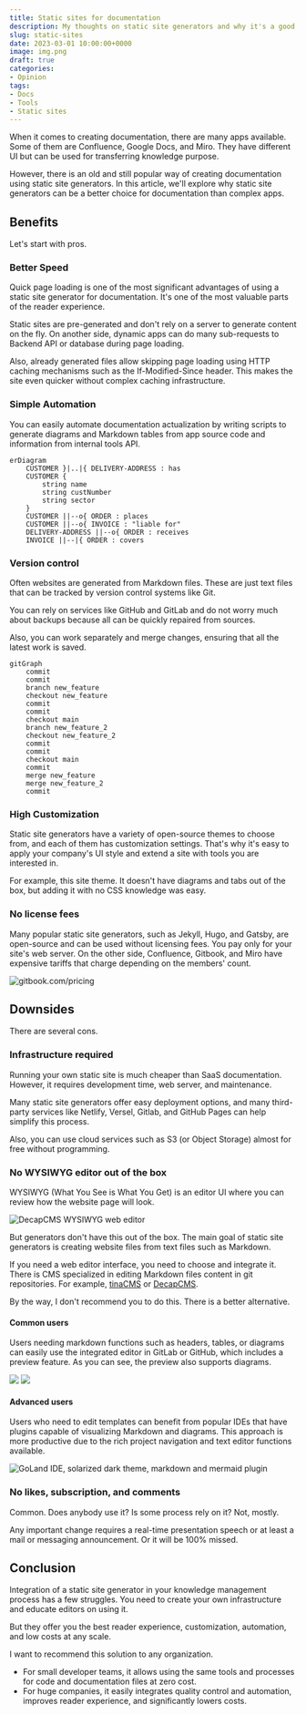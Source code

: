 ```yaml
---
title: Static sites for documentation
description: My thoughts on static site generators and why it's a good tool for project documentation
slug: static-sites
date: 2023-03-01 10:00:00+0000
image: img.png
draft: true
categories:
- Opinion
tags:
- Docs
- Tools
- Static sites
---
```


When it comes to creating documentation, there are many apps available. Some of them are Confluence, Google Docs, and Miro.
They have different UI but can be used for transferring knowledge purpose.

However, there is an old and still popular way of creating documentation using static site generators.
In this article, we'll explore why static site generators can be a better choice for documentation than complex apps.

## Benefits

Let's start with pros.

### Better Speed

Quick page loading is one of the most significant advantages of using a static site generator for documentation.
It's one of the most valuable parts of the reader experience.

Static sites are pre-generated and don't rely on a server to generate content on the fly.
On another side, dynamic apps can do many sub-requests to Backend API or database during page loading.

Also, already generated files allow skipping page loading using HTTP caching mechanisms such as the If-Modified-Since header.
This makes the site even quicker without complex caching infrastructure.

### Simple Automation

You can easily automate documentation actualization by writing scripts to generate diagrams and Markdown tables from app source code and information from internal tools API.

```mermaid
erDiagram
    CUSTOMER }|..|{ DELIVERY-ADDRESS : has
    CUSTOMER {
        string name
        string custNumber
        string sector
    }
    CUSTOMER ||--o{ ORDER : places
    CUSTOMER ||--o{ INVOICE : "liable for"
    DELIVERY-ADDRESS ||--o{ ORDER : receives
    INVOICE ||--|{ ORDER : covers
```

### Version control

Often websites are generated from Markdown files.
These are just text files that can be tracked by version control systems like Git.

You can rely on services like GitHub and GitLab and do not worry much about backups because all can be quickly repaired from sources.

Also, you can work separately and merge changes, ensuring that all the latest work is saved. 

```mermaid
gitGraph
    commit
    commit
    branch new_feature
    checkout new_feature
    commit
    commit
    checkout main
    branch new_feature_2
    checkout new_feature_2
    commit
    commit
    checkout main
    commit
    merge new_feature
    merge new_feature_2
    commit
```

### High Customization

Static site generators have a variety of open-source themes to choose from, and each of them has customization settings. 
That's why it's easy to apply your company's UI style and extend a site with tools you are interested in.

For example, this site theme. It doesn't have diagrams and tabs out of the box, but adding it with no CSS knowledge was easy.

### No license fees

Many popular static site generators, such as Jekyll, Hugo, and Gatsby, are open-source and can be used without licensing fees.
You pay only for your site's web server.
On the other side, Confluence, Gitbook, and Miro have expensive tariffs that charge depending on the members' count.

![gitbook.com/pricing](pricing.png)

## Downsides

There are several cons.

### Infrastructure required

Running your own static site is much cheaper than SaaS documentation.
However, it requires development time, web server, and maintenance.

Many static site generators offer easy deployment options, 
and many third-party services like Netlify, Versel, Gitlab, and GitHub Pages 
can help simplify this process.

Also, you can use cloud services such as S3 (or Object Storage) almost for free without programming.

[//]: # (TODO See my guide to creating documentation with team members' access control.)

[//]: # (TODO create an article about minimal setup. Basic auth, uploading through S3 UI &#40;mini io + caddy / S3 + basic auth&#41;)
[//]: # (TODO add guide link)

### No WYSIWYG editor out of the box

WYSIWYG (What You See is What You Get) is an editor UI where you can review how the website page will look.

![DecapCMS WYSIWYG web editor](wyswyg.png)

But generators don't have this out of the box.
The main goal of static site generators is creating website files from text files such as Markdown.

If you need a web editor interface, you need to choose and integrate it.
There is CMS specialized in editing Markdown files content in git repositories.
For example, [tinaCMS](https://tina.io/) or [DecapCMS](https://decapcms.org/).

By the way, I don't recommend you to do this. There is a better alternative.

#### Common users

Users needing markdown functions such as headers, tables, 
or diagrams can easily use the integrated editor in GitLab or GitHub, 
which includes a preview feature.
As you can see, the preview also supports diagrams.

![](github-edit-1.png)
![](github-edit-2.png)

#### Advanced users

Users who need to edit templates can benefit from popular IDEs that have plugins capable of visualizing Markdown and diagrams.
This approach is more productive due to the rich project navigation and text editor functions available.

![GoLand IDE, solarized dark theme, markdown and mermaid plugin](IDE.png)

### No likes, subscription, and comments

Common. Does anybody use it? Is some process rely on it? Not, mostly.

Any important change requires a real-time presentation speech or at least a mail or messaging announcement.
Or it will be 100% missed. 

## Conclusion

Integration of a static site generator in your knowledge management process has a few struggles.
You need to create your own infrastructure and educate editors on using it.

But they offer you the best reader experience, customization, automation, and low costs at any scale.

I want to recommend this solution to any organization.

- For small developer teams, it allows using the same tools and processes for code and documentation files at zero cost.
- For huge companies, it easily integrates quality control and automation, improves reader experience, and significantly lowers costs.
